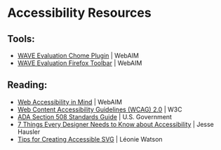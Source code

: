# Accessibility Resources
## Tools:
* [WAVE Evaluation Chome Plugin](https://chrome.google.com/webstore/detail/wave-evaluation-tool/jbbplnpkjmmeebjpijfedlgcdilocofh?hl=en-US) | WebAIM
* [WAVE Evaluation Firefox Toolbar](https://addons.mozilla.org/En-us/firefox/addon/wave-toolbar/) | WebAIM
## Reading:
* [Web Accessibility in Mind](http://webaim.org/) | WebAIM
* [Web Content Accessibility Guidelines (WCAG) 2.0](http://www.w3.org/TR/WCAG20/) | W3C
* [ADA Section 508 Standards Guide](http://www.section508.gov/section-508-standards-guide) | U.S. Government
* [7 Things Every Designer Needs to Know about Accessibility](https://medium.com/salesforce-ux/7-things-every-designer-needs-to-know-about-accessibility-64f105f0881b) | Jesse Hausler 
* [Tips for Creating Accessible SVG](http://www.sitepoint.com/tips-accessible-svg/) | Léonie Watson 